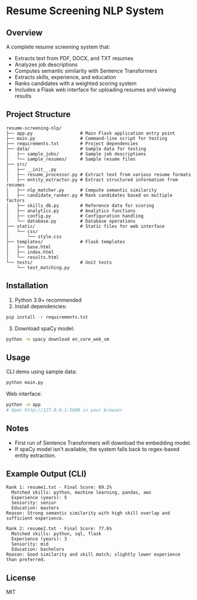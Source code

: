 # Resume Screening NLP System

## Overview
A complete resume screening system that:
- Extracts text from PDF, DOCX, and TXT resumes
- Analyzes job descriptions
- Computes semantic similarity with Sentence Transformers
- Extracts skills, experience, and education
- Ranks candidates with a weighted scoring system
- Includes a Flask web interface for uploading resumes and viewing results

## Project Structure
```
resume-screening-nlp/
├── app.py                  # Main Flask application entry point
├── main.py                 # Command-line script for testing
├── requirements.txt        # Project dependencies
├── data/                   # Sample data for testing
│   ├── sample_jobs/        # Sample job descriptions
│   └── sample_resumes/     # Sample resume files
├── src/
│   ├── __init__.py
│   ├── resume_processor.py # Extract text from various resume formats
│   ├── entity_extractor.py # Extract structured information from resumes
│   ├── nlp_matcher.py      # Compute semantic similarity
│   ├── candidate_ranker.py # Rank candidates based on multiple factors
│   ├── skills_db.py        # Reference data for scoring
│   ├── analytics.py        # Analytics functions
│   ├── config.py           # Configuration handling
│   └── database.py         # Database operations
├── static/                 # Static files for web interface
│   └── css/
│       └── style.css
├── templates/              # Flask templates
│   ├── base.html
│   ├── index.html
│   └── results.html
└── tests/                  # Unit tests
    └── test_matching.py
```

## Installation
1. Python 3.9+ recommended
2. Install dependencies:
```bash
pip install -r requirements.txt
```
3. Download spaCy model:
```bash
python -m spacy download en_core_web_sm
```

## Usage
CLI demo using sample data:
```bash
python main.py
```

Web interface:
```bash
python -m app
# Open http://127.0.0.1:5000 in your browser
```

## Notes
- First run of Sentence Transformers will download the embedding model.
- If spaCy model isn't available, the system falls back to regex-based entity extraction.

## Example Output (CLI)
```
Rank 1: resume1.txt - Final Score: 89.2%
  Matched skills: python, machine learning, pandas, aws
  Experience (years): 5
  Seniority: senior
  Education: masters
Reason: Strong semantic similarity with high skill overlap and sufficient experience.

Rank 2: resume2.txt - Final Score: 77.6%
  Matched skills: python, sql, flask
  Experience (years): 3
  Seniority: mid
  Education: bachelors
Reason: Good similarity and skill match; slightly lower experience than preferred.
```

## License
MIT